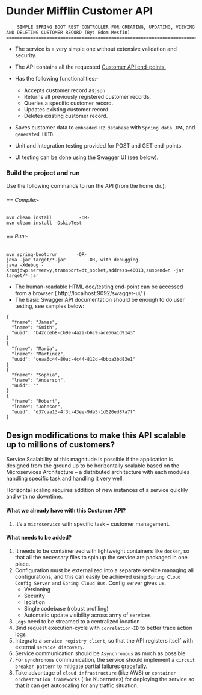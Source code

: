 # Dunder Mifflin Customer API

```
    SIMPLE SPRING BOOT REST CONTROLLER FOR CREATING, UPDATING, VIEWING AND DELETING CUSTOMER RECORD (By: Edom Mesfin)
==========================================================================================================================
```
- The service is a very simple one without extensive validation and security.
- The API contains all the requested [Customer API end-points.](http://localhost:9092/dunder/customers/)


- Has the following functionalities:-
  - Accepts customer record as`json`
  - Returns all previously registered customer records.
  - Queries a specific customer record.
  - Updates existing customer record.
  - Deletes existing customer record.
- Saves customer data to `embbeded H2 database` with `Spring data JPA`, and `generated UUID`.
- Unit and Integration testing provided for POST and GET end-points.
- UI testing can be done using the Swagger UI (see below).
 
### Build the project and run
Use the following commands to run the API (from the home dir.):

###### == Compile:-
```
mvn clean install          -OR-
mvn clean install -DskipTest
```
###### == Run:-
```
mvn spring-boot:run       -OR-
java -jar target/*.jar        -OR, with debugging-
java -Xdebug -Xrunjdwp:server=y,transport=dt_socket,address=40013,suspend=n -jar target/*.jar
```
- The human-readable HTML doc/testing end-point can be accessed from a browser ( http://localhost:9092/swagger-ui/ )
- The basic Swagger API documentation should be enough to do user testing, see samples below:
```
{
  "fname": "James",
  "lname": "Smith",
  "uuid": "b42cceb8-cb9e-4a2a-b6c9-ace66a1d9143"
}
{
  "fname": "Maria",
  "lname": "Martinez",
  "uuid": "ceaa6c44-80ac-4c44-812d-4bbba3bd83e1"
}
{
  "fname": "Sophia",
  "lname": "Anderson",
  "uuid": ""
}
{
  "fname": "Robert",
  "lname": "Johnson",
  "uuid": "d37caa13-4f3c-43ee-9da5-1d520ed87a7f"
}
```
## Design modifications to make this API scalable up to millions of customers?

Service Scalability of this magnitude is possible if the application is designed from the ground up to be horizontally scalable 
based on the Microservices Architecture – a distributed architecture with each modules handling specific task and handling it very well.

Horizontal scaling requires addition of new instances of a service quickly and with no downtime.

#### What we already have with this Customer API?
  1. It’s a `microservice` with specific task – customer management.
#### What needs to be added?
  1. It needs to be containerized with lightweight containers like `docker`, so that all the necessary files to spin up the service are packaged in one place.
  2. Configuration must be externalized into a separate service managing all configurations, and this can easily be achieved using `Spring Cloud Config Server` and `Spring Cloud Bus`.
      Config server gives us.
     - Versioning
     - Security
     - Isolation
     - Single codebase (robust profiling)
     - Automatic update visibility across army of services
  3. `Logs` need to be streamed to a centralized location
  4. Bind request execution-cycle with `correlation-ID` to better trace action logs
  5. Integrate a `service registry client`, so that the API registers itself with external `service discovery`.
  6. Service communication should be `Asynchronous` as much as possible
  7. For `synchronous` communication, the service should implement a `circuit breaker pattern` to mitigate partial failures gracefully.
  8. Take advantage of `cloud infrastructure` (like AWS) or `container orchestration frameworks` (like Kubernetes) for deploying the service so that it can get autoscaling for any traffic situation.
